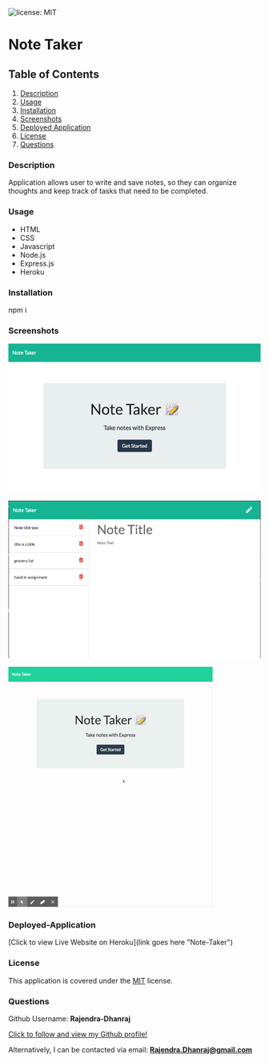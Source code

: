   ![license: MIT](https://img.shields.io/badge/License-MIT-yellow.svg)

# **Note Taker**

  ## Table of Contents
  1. [Description](#description)
  2. [Usage](#usage)
  2. [Installation](#installation)
  3. [Screenshots](#screenshots)
  3. [Deployed Application](#deployed-application)
  4. [License](#license)
  5. [Questions](#questions)

### Description

Application allows user to write and save notes, so they can organize thoughts and keep track of tasks that need to be completed.

### Usage

- HTML
- CSS
- Javascript
- Node.js
- Express.js
- Heroku

### Installation

npm i

### Screenshots

![Screenshot1](./public/assets/images/screenshot1.png)

![Screenshot2](./public/assets/images/screenshot2.png)

![note](./public/assets/images/note.gif)

### Deployed-Application

[Click to view Live Website on Heroku](link goes here "Note-Taker")

### License

This application is covered under the [MIT](https://opensource.org/licenses/MIT) license.
  
### Questions

Github Username: **Rajendra-Dhanraj**

[Click to follow and view my Github profile!](https://github.com/Rajendra-Dhanraj) 

Alternatively, I can be contacted via email: **Rajendra.Dhanraj@gmail.com**
  